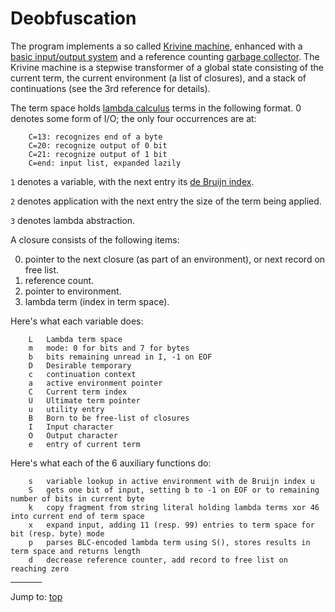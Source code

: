 # Deobfuscation

The program implements a so called [Krivine
machine](https://en.wikipedia.org/wiki/Krivine_machine), enhanced with a [basic
input/output system](https://en.wikipedia.org/wiki/BIOS) and a reference
counting [garbage collector](https://en.wikipedia.org/wiki/Waste_collector). The
Krivine machine is a stepwise transformer of a global state consisting of the
current term, the current environment (a list of closures), and a stack of
continuations (see the 3rd reference for details).

The term space holds [lambda
calculus](https://en.wikipedia.org/wiki/Lambda_calculus) terms in the following
format. 0 denotes some form of I/O; the only four occurrences are at:

```
    C=13: recognizes end of a byte
    C=20: recognize output of 0 bit
    C=21: recognize output of 1 bit
    C=end: input list, expanded lazily
```

`1` denotes a variable, with the next entry its [de Bruijn
index](https://en.wikipedia.org/wiki/De_Bruijn_index).

`2` denotes application with the next entry the size of the term being applied.

`3` denotes lambda abstraction.


A closure consists of the following items:

0. pointer to the next closure (as part of an environment), or next record on
free list.
1. reference count.
2. pointer to environment.
3. lambda term (index in term space).

Here's what each variable does:

```
    L   Lambda term space
    m   mode: 0 for bits and 7 for bytes
    b   bits remaining unread in I, -1 on EOF
    D   Desirable temporary
    c   continuation context
    a   active environment pointer
    C   Current term index
    U   Ultimate term pointer
    u   utility entry
    B   Born to be free-list of closures
    I   Input character
    O   Output character
    e   entry of current term
```

Here's what each of the 6 auxiliary functions do:

```
    s   variable lookup in active environment with de Bruijn index u
    S   gets one bit of input, setting b to -1 on EOF or to remaining number of bits in current byte
    k   copy fragment from string literal holding lambda terms xor 46 into current end of term space
    x   expand input, adding 11 (resp. 99) entries to term space for bit (resp. byte) mode
    p   parses BLC-encoded lambda term using S(), stores results in term space and returns length
    d   decrease reference counter, add record to free list on reaching zero
```


<hr style="width:10%;text-align:left;margin-left:0">

Jump to: [top](#)


<!--

    Copyright © 1984-2024 by Landon Curt Noll. All Rights Reserved.

    You are free to share and adapt this file under the terms of this license:

        Creative Commons Attribution-ShareAlike 4.0 International (CC BY-SA 4.0)

    For more information, see:

        https://creativecommons.org/licenses/by-sa/4.0/

-->
